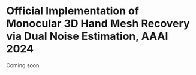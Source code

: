 # Official Implementation of Monocular 3D Hand Mesh Recovery via Dual Noise Estimation, AAAI 2024
Coming soon.
